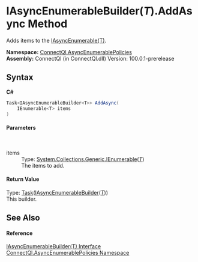 # IAsyncEnumerableBuilder(*T*).AddAsync Method 
 

Adds items to the <a href="T_ConnectQl_AsyncEnumerables_IAsyncEnumerable_1">IAsyncEnumerable(T)</a>.

**Namespace:**&nbsp;<a href="N_ConnectQl_AsyncEnumerablePolicies">ConnectQl.AsyncEnumerablePolicies</a><br />**Assembly:**&nbsp;ConnectQl (in ConnectQl.dll) Version: 100.0.1-prerelease

## Syntax

**C#**<br />
``` C#
Task<IAsyncEnumerableBuilder<T>> AddAsync(
	IEnumerable<T> items
)
```


#### Parameters
&nbsp;<dl><dt>items</dt><dd>Type: <a href="http://msdn2.microsoft.com/en-us/library/9eekhta0" target="_blank">System.Collections.Generic.IEnumerable</a>(<a href="T_ConnectQl_AsyncEnumerablePolicies_IAsyncEnumerableBuilder_1">*T*</a>)<br />The items to add.</dd></dl>

#### Return Value
Type: <a href="http://msdn2.microsoft.com/en-us/library/dd321424" target="_blank">Task</a>(<a href="T_ConnectQl_AsyncEnumerablePolicies_IAsyncEnumerableBuilder_1">IAsyncEnumerableBuilder</a>(<a href="T_ConnectQl_AsyncEnumerablePolicies_IAsyncEnumerableBuilder_1">*T*</a>))<br />This builder.

## See Also


#### Reference
<a href="T_ConnectQl_AsyncEnumerablePolicies_IAsyncEnumerableBuilder_1">IAsyncEnumerableBuilder(T) Interface</a><br /><a href="N_ConnectQl_AsyncEnumerablePolicies">ConnectQl.AsyncEnumerablePolicies Namespace</a><br />